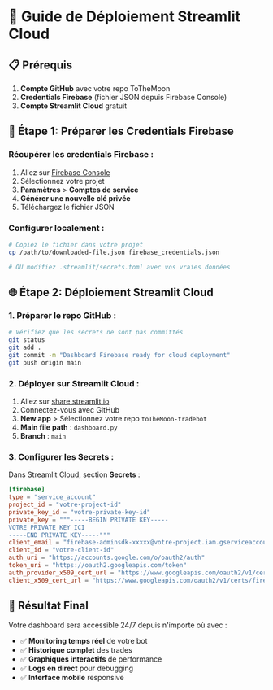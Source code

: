 # 🚀 Guide de Déploiement Streamlit Cloud

## 📋 Prérequis

1. **Compte GitHub** avec votre repo ToTheMoon
2. **Credentials Firebase** (fichier JSON depuis Firebase Console)
3. **Compte Streamlit Cloud** gratuit

## 🔧 Étape 1: Préparer les Credentials Firebase

### Récupérer les credentials Firebase :
1. Allez sur [Firebase Console](https://console.firebase.google.com)
2. Sélectionnez votre projet
3. **Paramètres** > **Comptes de service**
4. **Générer une nouvelle clé privée**
5. Téléchargez le fichier JSON

### Configurer localement :
```bash
# Copiez le fichier dans votre projet
cp /path/to/downloaded-file.json firebase_credentials.json

# OU modifiez .streamlit/secrets.toml avec vos vraies données
```

## 🌐 Étape 2: Déploiement Streamlit Cloud

### 1. Préparer le repo GitHub :
```bash
# Vérifiez que les secrets ne sont pas committés
git status
git add .
git commit -m "Dashboard Firebase ready for cloud deployment"
git push origin main
```

### 2. Déployer sur Streamlit Cloud :
1. Allez sur [share.streamlit.io](https://share.streamlit.io)
2. Connectez-vous avec GitHub
3. **New app** > Sélectionnez votre repo `toTheMoon-tradebot`
4. **Main file path** : `dashboard.py`
5. **Branch** : `main`

### 3. Configurer les Secrets :
Dans Streamlit Cloud, section **Secrets** :

```toml
[firebase]
type = "service_account"
project_id = "votre-project-id"
private_key_id = "votre-private-key-id"
private_key = """-----BEGIN PRIVATE KEY-----
VOTRE_PRIVATE_KEY_ICI
-----END PRIVATE KEY-----"""
client_email = "firebase-adminsdk-xxxxx@votre-project.iam.gserviceaccount.com"
client_id = "votre-client-id"
auth_uri = "https://accounts.google.com/o/oauth2/auth"
token_uri = "https://oauth2.googleapis.com/token"
auth_provider_x509_cert_url = "https://www.googleapis.com/oauth2/v1/certs"
client_x509_cert_url = "https://www.googleapis.com/oauth2/v1/certs/firebase-adminsdk-xxxxx%40votre-project.iam.gserviceaccount.com"
```

## 🚀 Résultat Final

Votre dashboard sera accessible 24/7 depuis n'importe où avec :
- ✅ **Monitoring temps réel** de votre bot
- ✅ **Historique complet** des trades  
- ✅ **Graphiques interactifs** de performance
- ✅ **Logs en direct** pour debugging
- ✅ **Interface mobile** responsive
